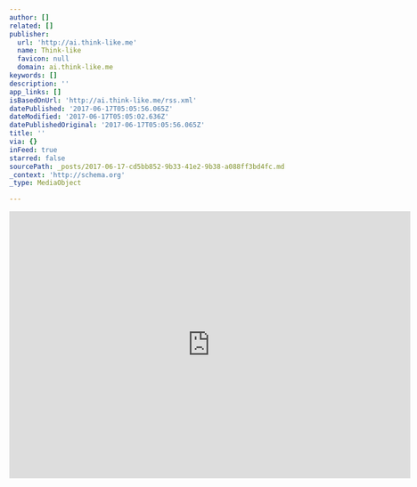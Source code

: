 ```yaml
---
author: []
related: []
publisher:
  url: 'http://ai.think-like.me'
  name: Think-like
  favicon: null
  domain: ai.think-like.me
keywords: []
description: ''
app_links: []
isBasedOnUrl: 'http://ai.think-like.me/rss.xml'
datePublished: '2017-06-17T05:05:56.065Z'
dateModified: '2017-06-17T05:05:02.636Z'
datePublishedOriginal: '2017-06-17T05:05:56.065Z'
title: ''
via: {}
inFeed: true
starred: false
sourcePath: _posts/2017-06-17-cd5bb852-9b33-41e2-9b38-a088ff3bd4fc.md
_context: 'http://schema.org'
_type: MediaObject

---
```

<iframe src="http://cdn.embedly.com/widgets/media.html?type=application%2Fxml&amp;key=a715cf41cc93453ca338d350cd26f87b&amp;schema=rss&amp;url=http%3A%2F%2Fai.think-like.me%2Frss.xml" width="720" height="480" scrolling="no" frameborder="0" allowfullscreen="" style=""></iframe>